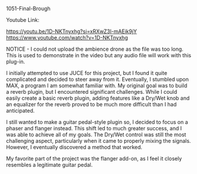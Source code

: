1051-Final-Brough

Youtube Link:

https://youtu.be/1D-NKTnyxhg?si=xRXwZ3l-mAEik9jY
https://www.youtube.com/watch?v=1D-NKTnyxhg

NOTICE - I could not upload the ambience drone as the file was too long. This is used to demonstrate in the video but any audio file will work with this plug-in. 

I initially attempted to use JUCE for this project, but I found it quite complicated and decided to steer away from it. Eventually, I stumbled upon MAX, a program I am somewhat familiar with. My original goal was to build a reverb plugin, but I encountered significant challenges. While I could easily create a basic reverb plugin, adding features like a Dry/Wet knob and an equalizer for the reverb proved to be much more difficult than I had anticipated.

I still wanted to make a guitar pedal-style plugin so, I decided to focus on a phaser and flanger instead. This shift led to much greater success, and I was able to achieve all of my goals. The Dry/Wet control was still the most challenging aspect, particularly when it came to properly mixing the signals. However, I eventually discovered a method that worked.

My favorite part of the project was the flanger add-on, as I feel it closely resembles a legitimate guitar pedal.
